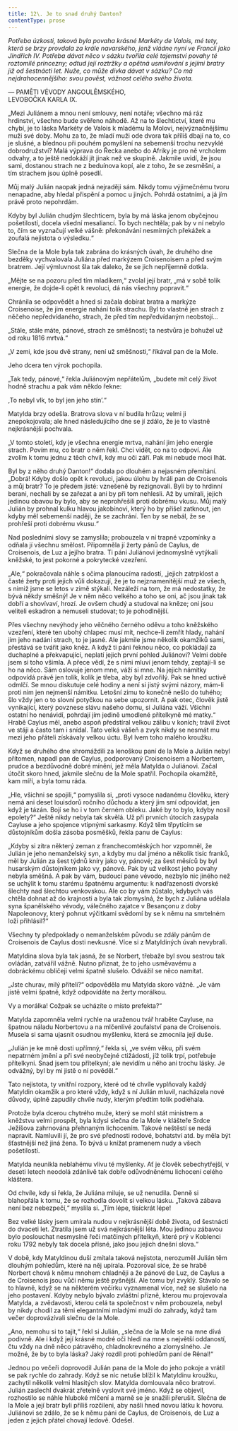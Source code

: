 ```yaml
---
title: 12\. Je to snad druhý Danton?
contentType: prose
---
```


_Potřeba úzkosti, taková byla povaha krásné Markéty de Valois, mé tety, která se brzy provdala za krále navarského, jenž vládne nyní ve Francii jako Jindřich IV. Potřeba dávat něco v sázku tvořila celé tajemství povahy té roztomilé princezny; odtud její roztržky a opětná usmiřování s jejími bratry již od šestnácti let. Nuže, co může dívka dávat v sázku? Co má nejdrahocennějšího: svou pověst, vážnost celého svého života._

— PAMĚTI VÉVODY ANGOULÊMSKÉHO,  
LEVOBOČKA KARLA IX.

„Mezi Juliánem a mnou není smlouvy, není notáře; všechno má ráz hrdinství, všechno bude svěřeno náhodě. Až na to šlechtictví, které mu chybí, je to láska Markéty de Valois k mladému la Molovi, nejvýznačnějšímu muži své doby. Mohu za to, že mladí muži ode dvora tak příliš dbají na to, co je slušné, a blednou při pouhém pomyšlení na sebemenší trochu nezvyklé dobrodružství? Malá výprava do Řecka anebo do Afriky je pro ně vrcholem odvahy, a to ještě nedokáží jít jinak než ve skupině. Jakmile uvidí, že jsou sami, dostanou strach ne z beduínova kopí, ale z toho, že se zesměšní, a tím strachem jsou úplně posedlí.

Můj malý Julián naopak jedná nejraději sám. Nikdy tomu výjimečnému tvoru nenapadne, aby hledal přispění a pomoc u jiných. Pohrdá ostatními, a já jím právě proto nepohrdám.

Kdyby byl Julián chudým šlechticem, byla by má láska jenom obyčejnou pošetilostí, docela všední mesaliancí. To bych nechtěla; pak by v ní nebylo to, čím se vyznačují velké vášně: překonávání nesmírných překážek a zoufalá nejistota o výsledku.“

Slečna de la Mole byla tak zabrána do krásných úvah, že druhého dne bezděky vychvalovala Juliána před markýzem Croisenoisem a před svým bratrem. Její výmluvnost šla tak daleko, že se jich nepříjemně dotkla.

„Mějte se na pozoru před tím mladíkem,“ zvolal její bratr, „má v sobě tolik energie, že dojde-li opět k revoluci, dá nás všechny popravit.“

Chránila se odpovědět a hned si začala dobírat bratra a markýze Croisenoise, že jim energie nahání tolik strachu. Byl to vlastně jen strach z něčeho nepředvídaného, strach, že před tím nepředvídaným neobstojí…

„Stále, stále máte, pánové, strach ze směšnosti; ta nestvůra je bohužel už od roku 1816 mrtvá.“

„V zemi, kde jsou dvě strany, není už směšnosti,“ říkával pan de la Mole.

Jeho dcera ten výrok pochopila.

„Tak tedy, pánové,“ řekla Juliánovým nepřátelům, „budete mít celý život hodně strachu a pak vám někdo řekne:

,To nebyl vlk, to byl jen jeho stín’.“

Matylda brzy odešla. Bratrova slova v ní budila hrůzu; velmi ji znepokojovala; ale hned následujícího dne se jí zdálo, že je to vlastně nejkrásnější pochvala.

„V tomto století, kdy je všechna energie mrtva, nahání jim jeho energie strach. Povím mu, co bratr o něm řekl. Chci vidět, co na to odpoví. Ale zvolím k tomu jednu z těch chvil, kdy mu oči září. Pak mi nebude moci lhát.

Byl by z něho druhý Danton!“ dodala po dlouhém a nejasném přemítání. „Dobrá! Kdyby došlo opět k revoluci, jakou úlohu by hráli pan de Croisenois a můj bratr? To je předem jisté: vznešeně by rezignovali. Byli by to hrdinní berani, nechali by se zařezat a ani by při tom nehlesli. Až by umírali, jejich jedinou obavou by bylo, aby se neprohřešili proti dobrému vkusu. Můj malý Julián by prohnal kulku hlavou jakobínovi, který ho by přišel zatknout, jen kdyby měl sebemenší naději, že se zachrání. Ten by se nebál, že se prohřeší proti dobrému vkusu.“

Nad posledními slovy se zamyslila; probouzela v ní trapné vzpomínky a odňala jí všechnu smělost. Připomněla jí žerty pánů de Caylus, de Croisenois, de Luz a jejího bratra. Ti páni Juliánovi jednomyslně vytýkali kněžské, to jest pokorné a pokrytecké vzezření.

„Ale,“ pokračovala náhle s očima planoucíma radostí, „jejich zatrpklost a časté žerty proti jejich vůli dokazují, že je to nejznamenitější muž ze všech, s nimiž jsme se letos v zimě stýkali. Nezáleží na tom, že má nedostatky, že bývá někdy směšný! Je v něm něco velkého a toho se oni, ač jsou jinak tak dobří a shovívaví, hrozí. Je ovšem chudý a studoval na kněze; oni jsou veliteli eskadron a nemuseli studovat; to je pohodlnější.

Přes všechny nevýhody jeho věčného černého oděvu a toho kněžského vzezření, které ten ubohý chlapec musí mít, nechce-li zemřít hlady, nahání jim jeho nadání strach, to je jasné. Ale jakmile jsme několik okamžiků sami, přestává se tvářit jako kněz. A když ti páni řeknou něco, co pokládají za duchaplné a překvapující, neplatí jejich první pohled Juliánovi? Velmi dobře jsem si toho všimla. A přece vědí, že s nimi mluví jenom tehdy, zeptají-li se ho na něco. Sám oslovuje jenom mne, váží si mne. Na jejich námitky odpovídá právě jen tolik, kolik je třeba, aby byl zdvořilý. Pak se hned uctivě odmlčí. Se mnou diskutuje celé hodiny a není si jistý svými názory, mám-li proti nim jen nejmenší námitku. Letošní zimu to konečně nešlo do tuhého; šlo vždy jen o to slovní potyčkou na sebe upozornit. A pak otec, člověk jistě vynikající, který povznese slávu našeho domu, si Juliána váží. Všichni ostatní ho nenávidí, pohrdají jím jedině umodlené přítelkyně mé matky.“ Hrabě Caylus měl, anebo aspoň předstíral velkou zálibu v koních; trávil život ve stáji a často tam i snídal. Tato velká vášeň a zvyk nikdy se nesmát mu mezi jeho přáteli získávaly velkou úctu. Byl lvem toho malého kroužku.

Když se druhého dne shromáždili za lenoškou paní de la Mole a Julián nebyl přítomen, napadl pan de Caylus, podporovaný Croisenoisem a Norbertem, prudce a bezdůvodně dobré mínění, jež měla Matylda o Juliánovi. Začal útočit skoro hned, jakmile slečnu de la Mole spatřil. Pochopila okamžitě, kam míří, a byla tomu ráda.

„Hle, všichni se spojili,“ pomyslila si, „proti vysoce nadanému člověku, který nemá ani deset louisdorů ročního důchodu a který jim smí odpovídat, jen když je tázán. Bojí se ho i v tom černém obleku. Jaké by to bylo, kdyby nosil epolety?“ Ještě nikdy nebyla tak skvělá. Už při prvních útocích zasypala Cayluse a jeho spojence vtipnými sarkasmy. Když těm třpytícím se důstojníkům došla zásoba posměšků, řekla panu de Caylus:

„Kdyby si zítra některý zeman z franchecomtéských hor vzpomněl, že Julián je jeho nemanželský syn, a kdyby mu dal jméno a několik tisíc franků, měl by Julián za šest týdnů kníry jako vy, pánové; za šest měsíců by byl husarským důstojníkem jako vy, pánové. Pak by už velikost jeho povahy nebyla směšná. A pak by vám, budoucí pane vévodo, nezbylo nic jiného než se uchýlit k tomu starému špatnému argumentu: k nadřazenosti dvorské šlechty nad šlechtou venkovskou. Ale co by vám zůstalo, kdybych vás chtěla dohnat až do krajnosti a byla tak zlomyslná, že bych z Juliána udělala syna španělského vévody, válečného zajatce v Besançonu z doby Napoleonovy, který pohnut výčitkami svědomí by se k němu na smrtelném loži přihlásil?“

Všechny ty předpoklady o nemanželském původu se zdály pánům de Croisenois de Caylus dosti nevkusné. Více si z Matyldiných úvah nevybrali.

Matyldina slova byla tak jasná, že se Norbert, třebaže byl svou sestrou tak ovládán, zatvářil vážně. Nutno přiznat, že to jeho usměvavému a dobráckému obličeji velmi špatně slušelo. Odvážil se něco namítat.

„Jste churav, milý příteli?“ odpověděla mu Matylda skoro vážně. „Je vám jistě velmi špatně, když odpovídáte na žerty morálkou.

Vy a morálka! Cožpak se ucházíte o místo prefekta?“

Matylda zapomněla velmi rychle na uraženou tvář hraběte Cayluse, na špatnou náladu Norbertovu a na mlčenlivé zoufalství pana de Croisenois. Musela si sama ujasnit osudnou myšlenku, která se zmocnila její duše.

„Julián je ke mně dosti upřímný,“ řekla si, „ve svém věku, při svém nepatrném jmění a při své neobyčejné ctižádosti, jíž tolik trpí, potřebuje přítelkyni. Snad jsem tou přítelkyní; ale nevidím u něho ani trochu lásky. Je odvážný, byl by mi jistě o ní pověděl.“

Tato nejistota, ty vnitřní rozpory, které od té chvíle vyplňovaly každý Matyldin okamžik a pro které vždy, když s ní Julián mluvil, nacházela nové důvody, úplně zapudily chvíle nudy, kterým předtím tolik podléhala.

Protože byla dcerou chytrého muže, který se mohl stát ministrem a kněžstvu velmi prospět, byla kdysi slečna de la Mole v klášteře Srdce Ježíšova zahrnována přehnaným lichocením. Takové neštěstí se nedá napravit. Namluvili jí, že pro své přednosti rodové, bohatství atd. by měla být šťastnější než jiná žena. To bývá u knížat pramenem nudy a všech pošetilostí.

Matylda neunikla neblahému vlivu té myšlenky. Ať je člověk sebechytřejší, v deseti letech neodolá zdánlivě tak dobře odůvodněnému lichocení celého kláštera.

Od chvíle, kdy si řekla, že Juliána miluje, se už nenudila. Denně si blahopřála k tomu, že se rozhodla dovolit si velkou lásku. „Taková zábava není bez nebezpečí,“ myslila si. „Tím lépe, tisíckrát lépe!

Bez velké lásky jsem umírala nudou v nejkrásnější době života, od šestnácti do dvaceti let. Ztratila jsem už svá nejkrásnější léta. Mou jedinou zábavou bylo poslouchat nesmyslné řeči matčiných přítelkyň, které prý v Koblenci roku 1792 nebyly tak docela přísné, jako jsou jejich dnešní slova.“

V době, kdy Matyldinou duší zmítala taková nejistota, nerozuměl Julián těm dlouhým pohledům, které na něj upírala. Pozoroval sice, že se hrabě Norbert chová k němu mnohem chladněji a že pánové de Luz, de Caylus a de Croisenois jsou vůči němu ještě pyšnější. Ale tomu byl zvyklý. Stávalo se to hlavně, když se na některém večírku vyznamenal více, než se slušelo na jeho postavení. Kdyby nebylo bývalo zvláštní přízně, kterou mu projevovala Matylda, a zvědavosti, kterou celá ta společnost v něm probouzela, nebyl by nikdy chodil za těmi elegantními mladými muži do zahrady, když tam večer doprovázívali slečnu de la Mole.

„Ano, nemohu si to tajit,“ řekl si Julián, „slečna de la Mole se na mne dívá podivně. Ale i když její krásné modré oči hledí na mne s největší oddaností, čtu vždy na dně něco pátravého, chladnokrevného a zlomyslného. Je možné, že by to byla láska? Jaký rozdíl proti pohledům paní de Rênal!“

Jednou po večeři doprovodil Julián pana de la Mole do jeho pokoje a vrátil se pak rychle do zahrady. Když se nic netuše blížil k Matyldinu kroužku, zachytil několik velmi hlasitých slov. Matylda domlouvala něco bratrovi. Julián zaslechl dvakrát zřetelně vyslovit své jméno. Když se objevil, rozhostilo se náhle hluboké mlčení a marně se je snažili přerušit. Slečna de la Mole a její bratr byli příliš rozčileni, aby našli hned novou látku k hovoru. Juliánovi se zdálo, že se k němu páni de Caylus, de Croisenois, de Luz a jeden z jejich přátel chovají ledově. Odešel.

